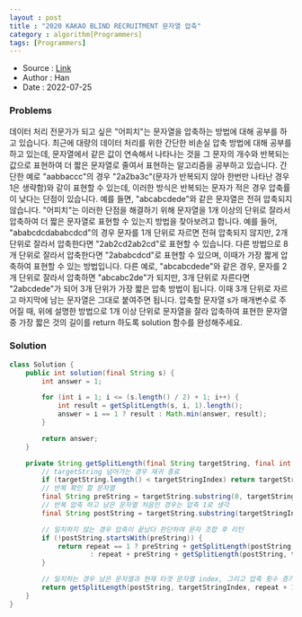 ```yaml
---
layout : post 
title : "2020 KAKAO BLIND RECRUITMENT 문자열 압축"
category : algorithm[Programmers]
tags: [Programmers]
---
```


* Source : [Link](https://school.programmers.co.kr/learn/courses/30/lessons/60057)
* Author : Han
* Date   : 2022-07-25

### Problems
데이터 처리 전문가가 되고 싶은 "어피치"는 문자열을 압축하는 방법에 대해 공부를 하고 있습니다. 최근에 대량의 데이터 처리를 위한 간단한 비손실 압축 방법에 대해 공부를 하고 있는데, 문자열에서 같은 값이 연속해서 나타나는 것을 그 문자의 개수와 반복되는 값으로 표현하여 더 짧은 문자열로 줄여서 표현하는 알고리즘을 공부하고 있습니다.
간단한 예로 "aabbaccc"의 경우 "2a2ba3c"(문자가 반복되지 않아 한번만 나타난 경우 1은 생략함)와 같이 표현할 수 있는데, 이러한 방식은 반복되는 문자가 적은 경우 압축률이 낮다는 단점이 있습니다. 예를 들면, "abcabcdede"와 같은 문자열은 전혀 압축되지 않습니다. "어피치"는 이러한 단점을 해결하기 위해 문자열을 1개 이상의 단위로 잘라서 압축하여 더 짧은 문자열로 표현할 수 있는지 방법을 찾아보려고 합니다.
예를 들어, "ababcdcdababcdcd"의 경우 문자를 1개 단위로 자르면 전혀 압축되지 않지만, 2개 단위로 잘라서 압축한다면 "2ab2cd2ab2cd"로 표현할 수 있습니다. 다른 방법으로 8개 단위로 잘라서 압축한다면 "2ababcdcd"로 표현할 수 있으며, 이때가 가장 짧게 압축하여 표현할 수 있는 방법입니다.
다른 예로, "abcabcdede"와 같은 경우, 문자를 2개 단위로 잘라서 압축하면 "abcabc2de"가 되지만, 3개 단위로 자른다면 "2abcdede"가 되어 3개 단위가 가장 짧은 압축 방법이 됩니다. 이때 3개 단위로 자르고 마지막에 남는 문자열은 그대로 붙여주면 됩니다.
압축할 문자열 s가 매개변수로 주어질 때, 위에 설명한 방법으로 1개 이상 단위로 문자열을 잘라 압축하여 표현한 문자열 중 가장 짧은 것의 길이를 return 하도록 solution 함수를 완성해주세요.

### Solution

```java
class Solution {
    public int solution(final String s) {
        int answer = 1;

        for (int i = 1; i <= (s.length() / 2) + 1; i++) {
            int result = getSplitLength(s, i, 1).length();
            answer = i == 1 ? result : Math.min(answer, result);
        }

        return answer;
    }

    private String getSplitLength(final String targetString, final int targetStringIndex, final int repeat) {
        // targetString 넘어가는 경우 재귀 종료
        if (targetString.length() < targetStringIndex) return targetString;
        // 반복 확인 할 문자열
        final String preString = targetString.substring(0, targetStringIndex);
        // 반복 압축 하고 남은 문자열 처음인 경우는 압축 1로 생각
        final String postString = targetString.substring(targetStringIndex);

        // 일치하지 않는 경우 압축이 끝났다 판단하여 문자 조합 후 리턴
        if (!postString.startsWith(preString)) {
            return repeat == 1 ? preString + getSplitLength(postString, targetStringIndex, 1)
                    : repeat + preString + getSplitLength(postString, targetStringIndex, 1);
        }

        // 일치하는 경우 남은 문자열과 현재 타겟 문자열 index, 그리고 압축 횟수 증가 시켜준다.
        return getSplitLength(postString, targetStringIndex, repeat + 1);
    }
}
```